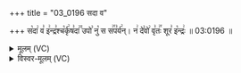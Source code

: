+++
title = "03_0196 सदा व"

+++
स꣡दा꣢ व꣣ इ꣢न्द्र꣣श्च꣡र्कृ꣢ष꣣दा꣢꣫ उपो꣣ नु꣡ स स꣢꣯प꣣र्य꣢न्। न꣢ दे꣣वो꣢ वृ꣣तः꣢꣯ शूर꣣ इ꣡न्द्रः꣢ ॥ 03:0196 ॥

<details><summary>मूलम् (VC)</summary>

स꣡दा꣢ व꣣ इ꣢न्द्र꣣श्च꣡र्कृ꣢ष꣣दा꣢꣫ उपो꣣ नु꣡ स स꣢꣯प꣣र्य꣢न् । न꣢ दे꣣वो꣢ वृ꣣तः꣢꣫ शूर꣣ इ꣡न्द्रः꣢ ॥१९६
</details>

<details><summary>विस्वर-मूलम् (VC)</summary>

सदा व इन्द्रश्चर्कृषदा उपो नु स सपर्यन् । न देवो वृतः शूर इन्द्रः ॥१९६
</details>